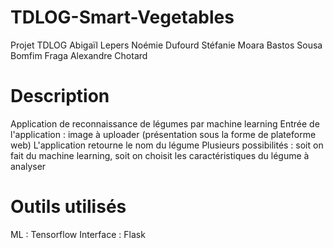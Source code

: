 # TDLOG-Smart-Vegetables
Projet TDLOG 
Abigaïl Lepers
Noémie Dufourd
Stéfanie Moara Bastos Sousa Bomfim Fraga
Alexandre Chotard

# Description
Application de reconnaissance de légumes par machine learning
Entrée de l'application : image à uploader (présentation sous la forme de plateforme web)
L'application retourne le nom du légume
Plusieurs possibilités : soit on fait du machine learning, soit on choisit les caractéristiques du légume à analyser

# Outils utilisés

ML : Tensorflow
Interface : Flask